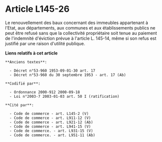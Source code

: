 # Article L145-26

Le renouvellement des baux concernant des immeubles appartenant à l'Etat, aux départements, aux communes et aux
établissements publics ne peut être refusé sans que la collectivité propriétaire soit tenue au paiement de l'indemnité
d'éviction prévue à l'article L. 145-14, même si son refus est justifié par une raison d'utilité publique.

**Liens relatifs à cet article**

	**Anciens textes**:

	  - Décret n°53-960 1953-09-01-30 art. 17
	  - Décret n°53-960 du 30 septembre 1953 - art. 17 (Ab)

	**Codifié par**:

	  - Ordonnance 2000-912 2000-09-18
	  - Loi n°2003-7 2003-01-03 art. 50 I (ratification)

	**Cité par**:

	  - Code de commerce - art. L145-2 (V)
	  - Code de commerce - art. L911-12 (V)
	  - Code de commerce - art. L921-12 (Ab)
	  - Code de commerce - art. L941-15 (V)
	  - Code de commerce. - art. L931-15 (V)
	  - Code de commerce. - art. L951-11 (Ab)

